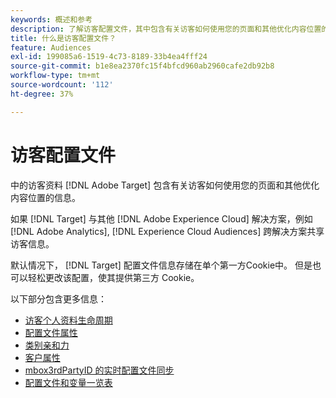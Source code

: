 ```yaml
---
keywords: 概述和参考
description: 了解访客配置文件，其中包含有关访客如何使用您的页面和其他优化内容位置的信息。
title: 什么是访客配置文件？
feature: Audiences
exl-id: 199085a6-1519-4c73-8189-33b4ea4fff24
source-git-commit: b1e8ea2370fc15f4bfcd960ab2960cafe2db92b8
workflow-type: tm+mt
source-wordcount: '112'
ht-degree: 37%

---
```


# 访客配置文件

中的访客资料 [!DNL Adobe Target] 包含有关访客如何使用您的页面和其他优化内容位置的信息。

如果 [!DNL Target] 与其他 [!DNL Adobe Experience Cloud] 解决方案，例如 [!DNL Adobe Analytics], [!DNL Experience Cloud Audiences] 跨解决方案共享访客信息。

默认情况下， [!DNL Target] 配置文件信息存储在单个第一方Cookie中。 但是也可以轻松更改该配置，使其提供第三方 Cookie。

以下部分包含更多信息：

- [访客个人资料生命周期](visitor-profile-lifetime.md)
- [配置文件属性](profile-parameters.md)
- [类别亲和力](category-affinity.md)
- [客户属性](https://developer.adobe.com/target/before-implement/methods-to-get-data-into-target/customer-attributes/)
- [mbox3rdPartyID 的实时配置文件同步](3rd-party-id.md)
- [配置文件和变量一览表](variables-profiles-parameters-methods.md)
